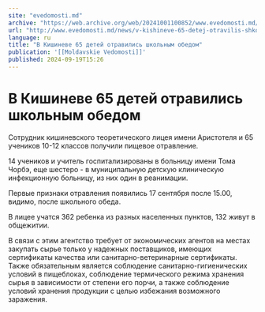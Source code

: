 ```yaml
---
site: "evedomosti.md"
archive: "https://web.archive.org/web/20241001100852/www.evedomosti.md/news/v-kishineve-65-detej-otravilis-shkolnym-obedom"
url: "http://www.evedomosti.md/news/v-kishineve-65-detej-otravilis-shkolnym-obedom"
language: ru
title: "В Кишиневе 65 детей отравились школьным обедом"
publication: '[[Moldavskie Vedomosti]]'
published: 2024-09-19T15:26
---
```


# В Кишиневе 65 детей отравились школьным обедом

Сотрудник кишиневского теоретического лицея имени Аристотеля и 65 учеников 10-12 классов получили пищевое отравление.

14 учеников и учитель госпитализированы в больницу имени Тома Чорбэ, еще шестеро - в муниципальную детскую клиническую инфекционную больницу, из них один в реанимации.

Первые признаки отравления появились 17 сентября после 15.00, видимо, после школьного обеда.

В лицее учатся 362 ребенка из разных населенных пунктов, 132 живут в общежитии.

В связи с этим агентство требует от экономических агентов на местах закупать сырье только у надежных поставщиков, имеющих сертификаты качества или санитарно-ветеринарные сертификаты. Также обязательным является соблюдение санитарно-гигиенических условий в пищеблоках, соблюдение термического режима хранения сырья в зависимости от степени его порчи, а также соблюдение условий хранения продукции с целью избежания возможного заражения.